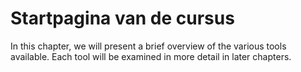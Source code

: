 # Startpagina van de cursus

In this chapter, we will present a brief overview of the various tools available. Each tool will be examined in more detail in later chapters.

